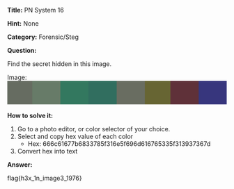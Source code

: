 **Title:** PN System 16

**Hint:** None

**Category:** Forensic/Steg

**Question:** 

Find the secret hidden in this image.

Image: 
!['image'](./colorFullImage.png)

**How to solve it:**
1. Go to a photo editor, or color selector of your choice.
2. Select and copy hex value of each color
    - Hex: 666c61677b6833785f316e5f696d616765335f313937367d
4. Convert hex into text

**Answer:**

flag{h3x_1n_image3_1976}